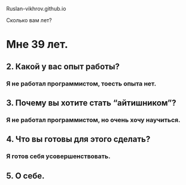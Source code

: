  Ruslan-vikhrov.github.io

   Сколько вам лет? 
# Мне 39 лет. #  
 <h2>2.    Какой у вас опыт работы?  
<p> <h3> Я не работал программистом, тоесть опыта нет. 
<h2>3.    Почему вы хотите стать “айтишником”?
<p> <h3> Я не работал программистом, но очень хочу научиться. 
<h2>4.        Что вы готовы для этого сделать?
<p><h3>  Я готов себя усовершенствовать. 
<h2>5. О себе.<h/>



